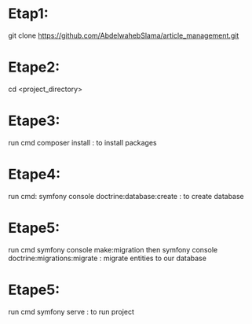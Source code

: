 # Etap1: 
git clone https://github.com/AbdelwahebSlama/article_management.git
# Etape2:
 cd <project_directory> 
 # Etape3:
 run cmd composer install : to install packages 
 # Etape4:
 run cmd: symfony console doctrine:database:create : to create database 
 # Etape5:
 run cmd symfony console make:migration then symfony console doctrine:migrations:migrate :  migrate entities to our database
 # Etape5:
 run cmd symfony serve : to run project 
 
 
